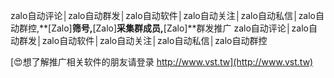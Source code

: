zalo自动评论│zalo自动群发│zalo自动软件│zalo自动关注│zalo自动私信│zalo自动群控,**[Zalo]**筛号,**[Zalo]**采集群成员,**[Zalo]**群发推广
zalo自动评论│zalo自动群发│zalo自动软件│zalo自动关注│zalo自动私信│zalo自动群控

[😍想了解推广相关软件的朋友请登录 http://www.vst.tw](http://www.vst.tw)




